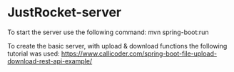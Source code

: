 # JustRocket-server

To start the server use the following command: mvn spring-boot:run

To create the basic server, with upload & download functions the following tutorial was used:
https://www.callicoder.com/spring-boot-file-upload-download-rest-api-example/
